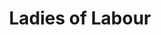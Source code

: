 ---
pid: LLE1
title: Ladies of Labour
location_transcription: Washington Square Park
zipcode: '19103'
outside_phl: 
neighborhood: Rittenhouse Square,Avenue of The Arts,Logan Square,Fitler Square
age: '28'
age_range: 20-29
instagram: 
image_file_name: LLE_1.jpg
proposal_transcription: Work is not a job. It is a privilege! And we love it! XO!
topic: Women
topic_summary: '0'
type: Other No Form
keywords_other: ladies, work
credit: 
image_labels: 
twitter: 
facebook: 
permalink: "/monuments/lle1/"
layout: item-page
---